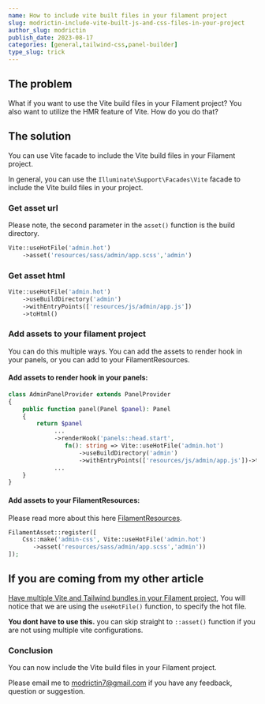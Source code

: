 ```yaml
---
name: How to include vite built files in your filament project
slug: modrictin-include-vite-built-js-and-css-files-in-your-project
author_slug: modrictin
publish_date: 2023-08-17
categories: [general,tailwind-css,panel-builder]
type_slug: trick
---
```


## The problem

What if you want to use the Vite build files in your Filament project?
You also want to utilize the HMR feature of Vite. How do you do that?

## The solution

You can use Vite facade to include the Vite build files in your Filament project.

In general, you can use the `Illuminate\Support\Facades\Vite` facade to include the Vite build files in your project.

### Get asset url

Please note, the second parameter in the `asset()` function is the build directory.

```php
Vite::useHotFile('admin.hot')
    ->asset('resources/sass/admin/app.scss','admin')
```

### Get asset html

```php
Vite::useHotFile('admin.hot')
    ->useBuildDirectory('admin')
    ->withEntryPoints(['resources/js/admin/app.js'])
    ->toHtml()
```

### Add assets to your filament project

You can do this multiple ways. 
You can add the assets to render hook in your panels, or you can add to your FilamentResources.

#### Add assets to render hook in your panels:

```php
class AdminPanelProvider extends PanelProvider
{
    public function panel(Panel $panel): Panel
    {
        return $panel
             ...
             ->renderHook('panels::head.start',
                fn(): string => Vite::useHotFile('admin.hot')
                    ->useBuildDirectory('admin')
                    ->withEntryPoints(['resources/js/admin/app.js'])->toHtml())
             ...
    }
}
```

#### Add assets to your FilamentResources:

Please read more about this here [FilamentResources](https://filamentphp.com/docs/3.x/support/assets).

```php
FilamentAsset::register([
    Css::make('admin-css', Vite::useHotFile('admin.hot')
       ->asset('resources/sass/admin/app.scss','admin'))
]);
```


## If you are coming from my other article

[Have multiple Vite and Tailwind bundles in your Filament project](https://filamentphp.com/community/modrictin-multiple-vite-and-tailwind-configs), 
You will notice that we are using the `useHotFile()` function, to specify the hot file.

**You dont have to use this.** you can skip straight to `::asset()` function if you are not using multiple
vite configurations.

### Conclusion

You can now include the Vite build files in your Filament project.

Please email me to [modrictin7@gmail.com](mailto:modrictin7@gmail.com) if you have any feedback, question or suggestion.
